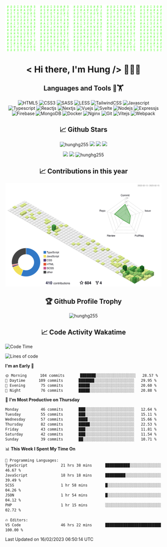[![Matrix SVG](https://github.com/hunghg255/hunghg255/blob/master/img/matrix.svg)](https://hunghg255.github.io)
<!-- [![unicorncode_bzb8ey](https://res.cloudinary.com/hunghg255/image/upload/v1647578947/unicorncode_bzb8ey.svg)](https://hunghg255.github.io) -->
<!-- # 👀 Hi stranger! 👋🏻 -->

<h1 align='center'>< Hi there, I'm Hung /> 👋✌🏻</h1>

<h2 align='center'>Languages and Tools 🔧🏋</h2>

<div align='center'>
  <img src="https://img.shields.io/badge/html5-%23E34F26.svg?style=flat-square&logo=html5&logoColor=white" alt="HTML5" />
  <img src="https://img.shields.io/badge/css3-%231572B6.svg?style=flat-square&logo=css3&logoColor=white" alt="CSS3" />
  <img src="https://img.shields.io/badge/SASS-hotpink.svg?style=flat-square&logo=SASS&logoColor=white" alt="SASS" />
  <img src="https://img.shields.io/badge/LESS-%230db7ed.svg?style=flat-square&logo=less&logoColor=white" alt="LESS" />
  <img src="https://img.shields.io/badge/Tailwindcss-%2338B2AC.svg?style=flat-square&logo=tailwind-css&logoColor=white" alt="TailwindCSS" />
  <img src="https://img.shields.io/badge/Javascript-%23323330.svg?style=flat-square&logo=javascript&logoColor=%23F7DF1E" alt="Javascript" />
  <img src="https://img.shields.io/badge/Typescript-%23007ACC.svg?style=flat-square&logo=typescript&logoColor=white" alt="Typescript" />
  <img src="https://img.shields.io/badge/Reactjs-%2320232a.svg?style=flat-square&logo=react&logoColor=%2361DAFB" alt="Reactjs" />
  <img src="https://img.shields.io/badge/Nextjs-black?style=flat-square&logo=next.js&logoColor=white" alt="Nextjs" />
  <img src="https://img.shields.io/badge/Vuejs-%2335495e.svg?style=flat-square&logo=vuedotjs&logoColor=%234FC08D" alt="Vuejs" />
  <img src="https://img.shields.io/badge/Svelte-ff3e00?style=flat-square&logo=svelte&logoColor=white" alt="Svelte" />
  <img src="https://img.shields.io/badge/Nodejs-6DA55F?style=flat-square&logo=node.js&logoColor=white" alt="Nodejs" />
  <img src="https://img.shields.io/badge/Expressjs-6DA55F?style=flat-square&logo=express&logoColor=white" alt="Expressjs" />
  <img src="https://img.shields.io/badge/Firebase-%23039BE5.svg?style=flat-square&logo=firebase" alt="Firebase" />
  <img src="https://img.shields.io/badge/MongoDB-%234ea94b.svg?style=flat-square&logo=mongodb&logoColor=white" alt="MongoDB" />
  <img src="https://img.shields.io/badge/Docker-%230db7ed.svg?style=flat-square&logo=docker&logoColor=white" alt="Docker" />
  <img src="https://img.shields.io/badge/Nginx-%234ea94b.svg?style=flat-square&logo=nginx&logoColor=white" alt="Nginx" />
  <img src="https://img.shields.io/badge/Git-%23E34F26.svg?style=flat-square&logo=git&logoColor=white" alt="Git" />
  
  <img src="https://img.shields.io/badge/Vitejs-blueviolet?style=flat-square&logo=vite&logoColor=white" alt="Vitejs" />
  <img src="https://img.shields.io/badge/Webpack-dodgerblue?style=flat-square&logo=webpack&logoColor=white" alt="Webpack" />
</div>

<h2 align='center'> 📈 Github Stars </h2>
<p align="center"> <img src="https://komarev.com/ghpvc/?username=hunghg255&style=flat" alt="hunghg255" />
  <img src="https://shields.io/github/stars/hunghg255">
  <img src="https://img.shields.io/github/followers/hunghg255">
  <img src="https://img.shields.io/static/v1?label=%F0%9F%8C%9F&message=Love%20coding&style=style=flat&color=c80000">
</p>
<div align="center">
 <img src="https://github-readme-stats.vercel.app/api?username=hunghg255&show_icons=true&border_radius=15&count_private=true"/>
  <img src="https://github-readme-stats.vercel.app/api/top-langs/?username=hunghg255&border_radius=15&layout=compact&langs_count=6&count_private=true"/>
  <img 
       src="https://github-readme-streak-stats.herokuapp.com/?user=hunghg255&count_private=true" 
       alt="hunghg255" 
  />
  <h2 align='center'> 📈 Contributions in this year </h2>

  
  ![](./profile-3d-contrib/profile-green-animate.svg)
  
  <h2 align='center'> 🏆 Github Profile Trophy</h2>
  
  <img 
       src="https://github-profile-trophy.vercel.app/?username=hunghg255&theme=algolia&no-frame=true&no-bg=true&row=1&column=7" 
       alt="hunghg255" 
  />
</div>



<h2 align='center'> 📈 Code Activity Wakatime </h2>

<!--START_SECTION:waka-->
![Code Time](http://img.shields.io/badge/Code%20Time-2%2C404%20hrs%2022%20mins-blue)

![Lines of code](https://img.shields.io/badge/From%20Hello%20World%20I%27ve%20Written-620%20Thousand%20lines%20of%20code-blue)

**I'm an Early 🐤** 

```text
🌞 Morning      104 commits       ███████░░░░░░░░░░░░░░░░░░   28.57 % 
🌆 Daytime      109 commits       ███████░░░░░░░░░░░░░░░░░░   29.95 % 
🌃 Evening       75 commits       █████░░░░░░░░░░░░░░░░░░░░   20.60 % 
🌙 Night         76 commits       █████░░░░░░░░░░░░░░░░░░░░   20.88 % 

```
📅 **I'm Most Productive on Thursday** 

```text
Monday          46 commits       ███░░░░░░░░░░░░░░░░░░░░░░   12.64 % 
Tuesday         55 commits       ███░░░░░░░░░░░░░░░░░░░░░░   15.11 % 
Wednesday       57 commits       ████░░░░░░░░░░░░░░░░░░░░░   15.66 % 
Thursday        82 commits       █████░░░░░░░░░░░░░░░░░░░░   22.53 % 
Friday          43 commits       ███░░░░░░░░░░░░░░░░░░░░░░   11.81 % 
Saturday        42 commits       ███░░░░░░░░░░░░░░░░░░░░░░   11.54 % 
Sunday          39 commits       ██░░░░░░░░░░░░░░░░░░░░░░░   10.71 % 

```


📊 **This Week I Spent My Time On** 

```text
💬 Programming Languages: 
TypeScript               21 hrs 38 mins      ███████████░░░░░░░░░░░░░░   46.67 % 
JavaScript               18 hrs 18 mins      █████████░░░░░░░░░░░░░░░░   39.49 % 
SCSS                     1 hr 58 mins        █░░░░░░░░░░░░░░░░░░░░░░░░   04.26 % 
JSON                     1 hr 54 mins        █░░░░░░░░░░░░░░░░░░░░░░░░   04.12 % 
PHP                      1 hr 15 mins        ░░░░░░░░░░░░░░░░░░░░░░░░░   02.72 % 

🔥 Editors: 
VS Code                  46 hrs 22 mins      █████████████████████████   100.00 % 

```


 Last Updated on 16/02/2023 06:50:14 UTC
<!--END_SECTION:waka-->

